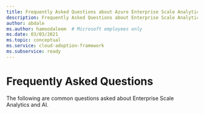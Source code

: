 ```yaml
---
title: Frequently Asked Questions about Azure Enterprise Scale Analytics and AI
description: Frequently Asked Questions about Enterprise Scale Analytics and AI
author: abdale
ms.author: hamoodaleem  # Microsoft employees only
ms.date: 03/03/2021
ms.topic: conceptual
ms.service: cloud-adoption-framework
ms.subservice: ready
---
```


# Frequently Asked Questions

The following are common questions asked about Enterprise Scale Analytics and AI.

<!-- 
## Data Management Landing Zone

### Topic Name (e.g., Data Domains)

#### Question 1

[Answer here]

#### Question 2

[Answer here]
-->

<!-- 
## Data Landing Zone

### Topic Name (e.g., Data Domains)

#### Question 1

[Answer here]

#### Question 2

[Answer here]

-->
